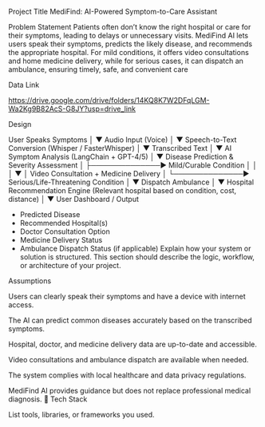 Project Title
MediFind: AI-Powered Symptom-to-Care Assistant

Problem Statement
Patients often don’t know the right hospital or care for their symptoms, 
leading to delays or unnecessary visits. MediFind AI lets users speak their symptoms, predicts the likely disease, 
and recommends the appropriate hospital. For mild conditions, it offers video consultations and home medicine delivery, 
while for serious cases, it can dispatch an ambulance, ensuring timely, safe, and convenient care


Data Link

https://drive.google.com/drive/folders/14KQ8K7W2DFqLGM-Wa2Kg9B82AcS-G8JY?usp=drive_link

Design

User Speaks Symptoms
          │
          ▼
  Audio Input (Voice)
          │
          ▼
Speech-to-Text Conversion
  (Whisper / FasterWhisper)
          │
          ▼
  Transcribed Text
          │
          ▼
AI Symptom Analysis
  (LangChain + GPT-4/5)
          │
          ▼
Disease Prediction & Severity Assessment
          │
          ├──────────────► Mild/Curable Condition
          │                     │
          │                     ▼
          │              Video Consultation + Medicine Delivery
          │
          └──────────────► Serious/Life-Threatening Condition
                                │
                                ▼
                          Dispatch Ambulance
          │
          ▼
Hospital Recommendation Engine
  (Relevant hospital based on condition, cost, distance)
          │
          ▼
User Dashboard / Output
  - Predicted Disease
  - Recommended Hospital(s)
  - Doctor Consultation Option
  - Medicine Delivery Status
  - Ambulance Dispatch Status (if applicable)
Explain how your system or solution is structured.
This section should describe the logic, workflow, or architecture of your project.


Assumptions

Users can clearly speak their symptoms and have a device with internet access.

The AI can predict common diseases accurately based on the transcribed symptoms.

Hospital, doctor, and medicine delivery data are up-to-date and accessible.

Video consultations and ambulance dispatch are available when needed.

The system complies with local healthcare and data privacy regulations.

MediFind AI provides guidance but does not replace professional medical diagnosis.
🧰 Tech Stack

List tools, libraries, or frameworks you used.
